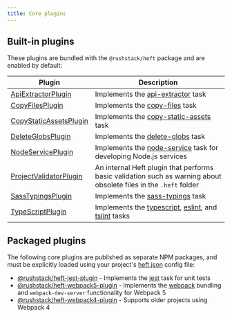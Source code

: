 ```yaml
---
title: Core plugins
---
```


## Built-in plugins

These plugins are bundled with the `@rushstack/heft` package and are enabled by default:

| Plugin                                                                                                                                | Description                                                                                                                              |
| ------------------------------------------------------------------------------------------------------------------------------------- | ---------------------------------------------------------------------------------------------------------------------------------------- |
| [ApiExtractorPlugin](https://github.com/microsoft/rushstack/blob/main/apps/heft/src/plugins/ApiExtractorPlugin/ApiExtractorPlugin.ts) | Implements the [api-extractor](../heft_tasks/api-extractor.md) task                                                                      |
| [CopyFilesPlugin](https://github.com/microsoft/rushstack/blob/main/apps/heft/src/plugins/CopyFilesPlugin.ts)                          | Implements the [copy-files](../heft_tasks/copy-files.md) task                                                                            |
| [CopyStaticAssetsPlugin](https://github.com/microsoft/rushstack/blob/main/apps/heft/src/plugins/CopyStaticAssetsPlugin.ts)            | Implements the [copy-static-assets](../heft_tasks/copy-static-assets.md) task                                                            |
| [DeleteGlobsPlugin](https://github.com/microsoft/rushstack/blob/main/apps/heft/src/plugins/DeleteGlobsPlugin.ts)                      | Implements the [delete-globs](../heft_tasks/delete-globs.md) task                                                                        |
| [NodeServicePlugin](https://github.com/microsoft/rushstack/blob/main/apps/heft/src/plugins/NodeServicePlugin.ts)                      | Implements the [node-service](../heft_tasks/node-service.md) task for developing Node.js services                                        |
| [ProjectValidatorPlugin](https://github.com/microsoft/rushstack/blob/main/apps/heft/src/plugins/ProjectValidatorPlugin.ts)            | An internal Heft plugin that performs basic validation such as warning about obsolete files in the `.heft` folder                        |
| [SassTypingsPlugin](https://github.com/microsoft/rushstack/blob/main/heft-plugins/heft-sass-plugin/src/SassTypingsPlugin.ts)          | Implements the [sass-typings](../heft_tasks/sass-typings.md) task                                                                        |
| [TypeScriptPlugin](https://github.com/microsoft/rushstack/blob/main/apps/heft/src/plugins/TypeScriptPlugin/TypeScriptPlugin.ts)       | Implements the [typescript](../heft_tasks/typescript.md), [eslint](../heft_tasks/eslint.md), and [tslint](../heft_tasks/tslint.md) tasks |

## Packaged plugins

The following core plugins are published as separate NPM packages, and must be explicitly loaded using your
project's [heft.json](../heft_configs/heft_json.md) config file:

- [@rushstack/heft-jest-plugin](https://github.com/microsoft/rushstack/tree/main/heft-plugins/heft-jest-plugin) - Implements the [jest](../heft_tasks/jest.md) task for unit tests
- [@rushstack/heft-webpack5-plugin](https://github.com/microsoft/rushstack/tree/main/heft-plugins/heft-webpack5-plugin) - Implements the [webpack](../heft_tasks/webpack.md) bundling and `webpack-dev-server` functionality for Webpack 5
- [@rushstack/heft-webpack4-plugin](https://github.com/microsoft/rushstack/tree/main/heft-plugins/heft-webpack4-plugin) - Supports older projects using Webpack 4
